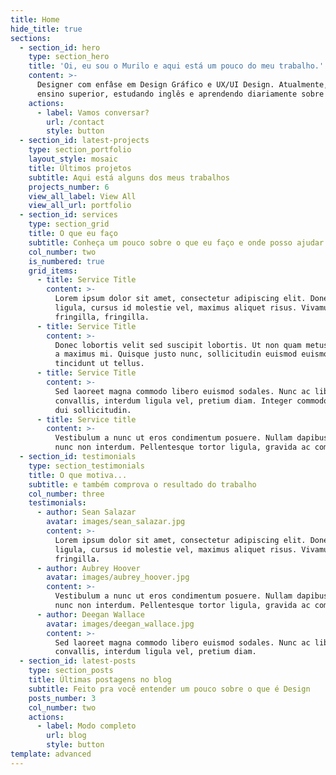 ```yaml
---
title: Home
hide_title: true
sections:
  - section_id: hero
    type: section_hero
    title: 'Oi, eu sou o Murilo e aqui está um pouco do meu trabalho.'
    content: >-
      Designer com enfâse em Design Gráfico e UX/UI Design. Atualmente, cursando
      ensino superior, estudando inglês e aprendendo diariamente sobre design.
    actions:
      - label: Vamos conversar?
        url: /contact
        style: button
  - section_id: latest-projects
    type: section_portfolio
    layout_style: mosaic
    title: Últimos projetos
    subtitle: Aqui está alguns dos meus trabalhos
    projects_number: 6
    view_all_label: View All
    view_all_url: portfolio
  - section_id: services
    type: section_grid
    title: O que eu faço
    subtitle: Conheça um pouco sobre o que eu faço e onde posso ajudar você
    col_number: two
    is_numbered: true
    grid_items:
      - title: Service Title
        content: >-
          Lorem ipsum dolor sit amet, consectetur adipiscing elit. Donec nisl
          ligula, cursus id molestie vel, maximus aliquet risus. Vivamus in nibh
          fringilla, fringilla.
      - title: Service Title
        content: >-
          Donec lobortis velit sed suscipit lobortis. Ut non quam metus. Nullam
          a maximus mi. Quisque justo nunc, sollicitudin euismod euismod at,
          tincidunt ut tellus.
      - title: Service Title
        content: >-
          Sed laoreet magna commodo libero euismod sodales. Nunc ac libero
          convallis, interdum ligula vel, pretium diam. Integer commodo sem at
          dui sollicitudin.
      - title: Service title
        content: >-
          Vestibulum a nunc ut eros condimentum posuere. Nullam dapibus quis
          nunc non interdum. Pellentesque tortor ligula, gravida ac commodo eu.
  - section_id: testimonials
    type: section_testimonials
    title: O que motiva...
    subtitle: e também comprova o resultado do trabalho
    col_number: three
    testimonials:
      - author: Sean Salazar
        avatar: images/sean_salazar.jpg
        content: >-
          Lorem ipsum dolor sit amet, consectetur adipiscing elit. Donec nisl
          ligula, cursus id molestie vel, maximus aliquet risus. Vivamus in nibh
          fringilla.
      - author: Aubrey Hoover
        avatar: images/aubrey_hoover.jpg
        content: >-
          Vestibulum a nunc ut eros condimentum posuere. Nullam dapibus quis
          nunc non interdum. Pellentesque tortor ligula, gravida ac commodo eu.
      - author: Deegan Wallace
        avatar: images/deegan_wallace.jpg
        content: >-
          Sed laoreet magna commodo libero euismod sodales. Nunc ac libero
          convallis, interdum ligula vel, pretium diam.
  - section_id: latest-posts
    type: section_posts
    title: Últimas postagens no blog
    subtitle: Feito pra você entender um pouco sobre o que é Design
    posts_number: 3
    col_number: two
    actions:
      - label: Modo completo
        url: blog
        style: button
template: advanced
---
```

